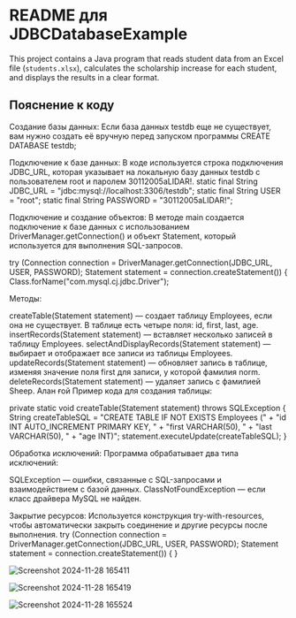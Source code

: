 # README для JDBCDatabaseExample


This project contains a Java program that reads student data from an Excel file (`students.xlsx`), calculates the scholarship increase for each student, and displays the results in a clear format.

## Пояснение к коду
Создание базы данных: Если база данных testdb еще не существует, вам нужно создать её вручную перед запуском программы
CREATE DATABASE testdb;

Подключение к базе данных: В коде используется строка подключения JDBC_URL, которая указывает на локальную базу данных testdb с пользователем root и паролем 30112005aLIDAR!.
static final String JDBC_URL = "jdbc:mysql://localhost:3306/testdb";
static final String USER = "root";
static final String PASSWORD = "30112005aLIDAR!";

Подключение и создание объектов: В методе main создается подключение к базе данных с использованием DriverManager.getConnection() и объект Statement, который используется для выполнения SQL-запросов.

try (Connection connection = DriverManager.getConnection(JDBC_URL, USER, PASSWORD);
     Statement statement = connection.createStatement()) {
    Class.forName("com.mysql.cj.jdbc.Driver");

Методы:

createTable(Statement statement) — создает таблицу Employees, если она не существует. В таблице есть четыре поля: id, first, last, age.
insertRecords(Statement statement) — вставляет несколько записей в таблицу Employees.
selectAndDisplayRecords(Statement statement) — выбирает и отображает все записи из таблицы Employees.
updateRecords(Statement statement) — обновляет запись в таблице, изменяя значение поля first для записи, у которой фамилия norm.
deleteRecords(Statement statement) — удаляет запись с фамилией Sheep. Алан ғой
Пример кода для создания таблицы:

private static void createTable(Statement statement) throws SQLException {
    String createTableSQL = "CREATE TABLE IF NOT EXISTS Employees (" +
                            "id INT AUTO_INCREMENT PRIMARY KEY, " +
                            "first VARCHAR(50), " +
                            "last VARCHAR(50), " +
                            "age INT)";
    statement.executeUpdate(createTableSQL);
}

Обработка исключений: Программа обрабатывает два типа исключений:

SQLException — ошибки, связанные с SQL-запросами и взаимодействием с базой данных.
ClassNotFoundException — если класс драйвера MySQL не найден.


Закрытие ресурсов: Используется конструкция try-with-resources, чтобы автоматически закрыть соединение и другие ресурсы после выполнения.
try (Connection connection = DriverManager.getConnection(JDBC_URL, USER, PASSWORD);
     Statement statement = connection.createStatement()) {
}

![Screenshot 2024-11-28 165411](https://github.com/user-attachments/assets/e25eaefd-1d39-4096-8593-2c79a4714750)

![Screenshot 2024-11-28 165419](https://github.com/user-attachments/assets/a5235a0c-ffb0-4450-b9fd-b79639610631)

![Screenshot 2024-11-28 165524](https://github.com/user-attachments/assets/b8f21716-2e53-4342-8769-5fdebc91495c)

